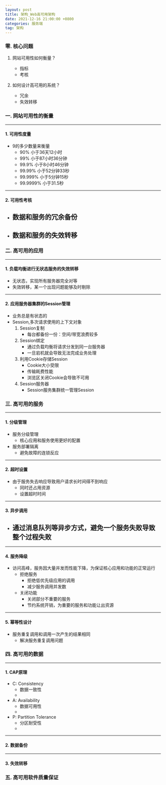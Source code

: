 ```yaml
---
layout: post
title: 架构_Web高可用架构
date: 2021-12-16 21:00:00 +0800
categories: 服务端
tag: 架构
---
```


### 零. 核心问题

1. 网站可用性如何衡量？
	- 指标
	- 考核

2. 如何设计高可用的系统？
	- 冗余
	- 失效转移

### 一. 网站可用性的衡量

***

#### 1. 可用性度量
- 9的多少数量来衡量
	- 90% 小于36天12小时
	- 99% 小于87小时36分钟
	- 99.9% 小于8小时46分钟
	- 99.99% 小于52分钟33秒
	- 99.999% 小于5分钟15秒
	- 99.9999% 小于31.5秒

***

#### 2. 可用性考核
- 数据和服务的冗余备份
	-
- 数据和服务的失效转移
	- 

### 二. 高可用的应用

*** 
#### 1. 负载均衡进行无状态服务的失效转移
- 无状态，实现所有服务器完全对等
- 失效转移，某一个出现问题能够及时剔除

*** 
#### 2. 应用服务器集群的Session管理
- 业务总是有状态的
- Session,多次请求使用的上下文对象
	 1. Session复制
	 	- 每台都备份一份：空间/带宽浪费较多
	 2. Session绑定
	 	- 通过负载均衡将请求分发到同一台服务器
	 	- 一旦宕机就会导致无法完成业务处理
	 3. 利用Cookie存储Session
	 	- Cookie大小受限
	 	- 传输耗费性能
	 	- 浏览区关闭Cookie会导致不可用
	 4. Session服务器
	 	- Session服务集群统一管理Session

### 三. 高可用的服务

*** 
#### 1. 分级管理
- 服务分级管理
	- 核心应用和服务使用更好的配置
- 服务部署隔离
	- 避免故障的连锁反应

*** 
#### 2. 超时设置
- 由于服务失去响应导致用户请求长时间得不到响应
	- 同时还占用资源
	- 设置超时时间
***
#### 3. 异步调用
- 通过消息队列等异步方式，避免一个服务失败导致整个过程失败
	- 
*** 
#### 4. 服务降级
- 访问高峰，服务因大量并发而性能下降，为保证核心应用和功能的正常运行
	- 拒绝服务
		- 拒绝低优先级应用的调用
		- 减少服务调用并发数
	- 关闭功能
		- 关闭部分不重要的服务
		- 节约系统开销，为重要的服务和功能让出资源

*** 
#### 5. 幂等性设计
- 服务重复调用和调用一次产生的结果相同
	- 解决服务重复调用问题


### 四. 高可用的数据

*** 
#### 1. CAP原理
- C: Consistency
	- 数据一致性
	- 
- A: Availability
	- 数据可用性
	- 
- P: Partition Tolerance
	- 分区耐受性
	- 

*** 
#### 2. 数据备份

*** 
#### 3. 失效转移



### 五. 高可用软件质量保证



